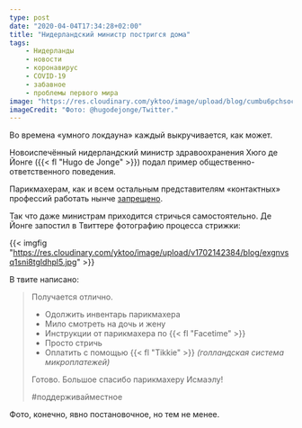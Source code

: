 ```yaml
---
type: post
date: "2020-04-04T17:34:28+02:00"
title: "Нидерландский министр постригся дома"
tags:
    - Нидерланды
    - новости
    - коронавирус
    - COVID-19
    - забавное
    - проблемы первого мира
image: "https://res.cloudinary.com/yktoo/image/upload/blog/cumbu6pchsocreey6sfv.jpg"
imageCredit: "Фото: @hugodejonge/Twitter."
---
```


Во времена «умного локдауна» каждый выкручивается, как может.

Новоиспечённый нидерландский министр здравоохранения Хюго де Йонге ({{< fl "Hugo de Jonge" >}}) подал пример общественно-ответственного поведения.

<!--more-->

Парикмахерам, как и всем остальным представителям «контактных» профессий работать нынче [запрещено](0709).

Так что даже министрам приходится стричься самостоятельно. Де Йонге запостил в Твиттере фотографию процесса стрижки:

{{< imgfig "https://res.cloudinary.com/yktoo/image/upload/v1702142384/blog/exgnvsq1sni8tgldhpl5.jpg" >}}

В твите написано:

> Получается отлично.
> * Одолжить инвентарь парикмахера
> * Мило смотреть на дочь и жену
> * Инструкции от парикмахера по {{< fl "Facetime" >}}
> * Просто стричь
> * Оплатить с помощью {{< fl "Tikkie" >}} *(голландская система микроплатежей)*
>
> Готово. Большое спасибо парикмахеру Исмаэлу!
>
> #поддерживайместное

Фото, конечно, явно постановочное, но тем не менее.
